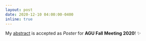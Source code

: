 ```yaml
---
layout: post
date: 2020-12-10 04:00:00-0400
inline: true
---
```


My [abstract](https://agu.confex.com/agu/fm20/meetingapp.cgi/Paper/676955) is accepted as *Poster* for **AGU Fall Meeting 2020**! :sparkles:
